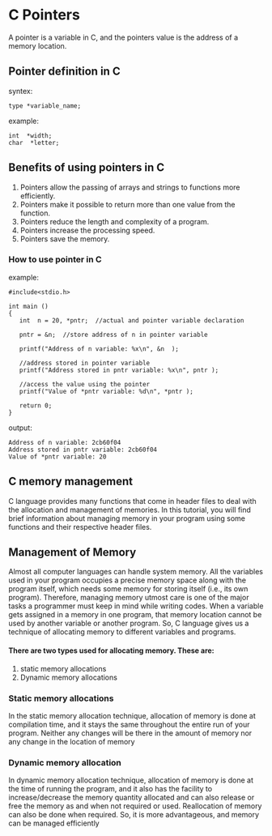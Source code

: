 # C Pointers

A pointer is a variable in C, and the pointers value is the address of a memory location.

## Pointer definition in C

syntex:
```
type *variable_name;

```

example:

```
int  *width;
char  *letter;

```


## Benefits of using pointers in C

1. Pointers allow the passing of arrays and strings to functions more efficiently.
2. Pointers make it possible to return more than one value from the function.
3. Pointers reduce the length and complexity of a program.
4. Pointers increase the processing speed.
5. Pointers save the memory.



### How to use pointer in C

example:
```
#include<stdio.h>

int main ()
{
   int  n = 20, *pntr;  //actual and pointer variable declaration

   pntr = &n;  //store address of n in pointer variable

   printf("Address of n variable: %x\n", &n  );

   //address stored in pointer variable
   printf("Address stored in pntr variable: %x\n", pntr );

   //access the value using the pointer
   printf("Value of *pntr variable: %d\n", *pntr );

   return 0;
}

```



output:

```
Address of n variable: 2cb60f04
Address stored in pntr variable: 2cb60f04
Value of *pntr variable: 20

```




## C memory management

C language provides many functions that come in header files to deal with the allocation and management of memories. In this tutorial, you will find brief information about managing memory in your program using some functions and their respective header files.

## Management of Memory

Almost all computer languages can handle system memory. All the variables used in your program occupies a precise memory space along with the program itself, which needs some memory for storing itself (i.e., its own program). Therefore, managing memory utmost care is one of the major tasks a programmer must keep in mind while writing codes.
When a variable gets assigned in a memory in one program, that memory location cannot be used by another variable or another program. So, C language gives us a technique of allocating memory to different variables and programs.


#### There are two types used for allocating memory. These are:

1. static memory allocations
2. Dynamic memory allocations


### Static memory allocations


In the static memory allocation technique, allocation of memory is done at compilation time, and it stays the same throughout the entire run of your program. Neither any changes will be there in the amount of memory nor any change in the location of memory


### Dynamic memory allocation

In dynamic memory allocation technique, allocation of memory is done at the time of running the program, and it also has the facility to increase/decrease the memory quantity allocated and can also release or free the memory as and when not required or used. Reallocation of memory can also be done when required. So, it is more advantageous, and memory can be managed efficiently
